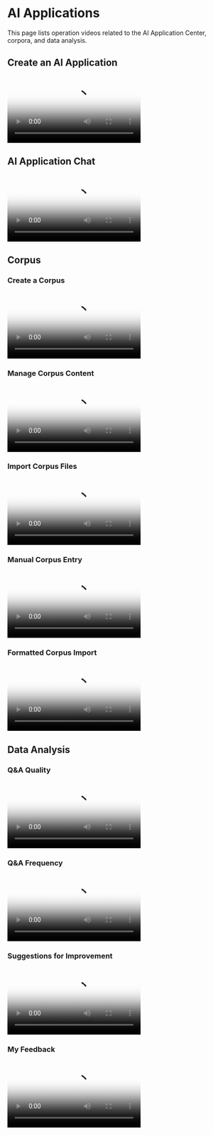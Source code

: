 # AI Applications

This page lists operation videos related to the AI Application Center, corpora, and data analysis.

## Create an AI Application

<div class="responsive-video-container">
  <video controls src="https://harbor-test2.cn-sh2.ufileos.com/drun/videos/create-app.mp4" preload="metadata" poster="./images/create-app.png"></video>
</div>

## AI Application Chat

<div class="responsive-video-container">
  <video controls src="https://harbor-test2.cn-sh2.ufileos.com/drun/videos/chat.mp4" preload="metadata" poster="./images/chat.png"></video>
</div>

## Corpus

### Create a Corpus

<div class="responsive-video-container">
  <video controls src="https://harbor-test2.cn-sh2.ufileos.com/drun/videos/create-corpus.mp4" preload="metadata" poster="./images/create-corpus.png"></video>
</div>

### Manage Corpus Content

<div class="responsive-video-container">
  <video controls src="https://harbor-test2.cn-sh2.ufileos.com/drun/videos/manage-corpus.mp4" preload="metadata" poster="./images/manage-corpus.png"></video>
</div>

### Import Corpus Files

<div class="responsive-video-container">
  <video controls src="https://harbor-test2.cn-sh2.ufileos.com/drun/videos/import-corpus.mp4" preload="metadata" poster="./images/import-corpus.png"></video>
</div>

### Manual Corpus Entry

<div class="responsive-video-container">
  <video controls src="https://harbor-test2.cn-sh2.ufileos.com/drun/videos/manual-import.mp4" preload="metadata" poster="./images/manual-import.png"></video>
</div>

### Formatted Corpus Import

<div class="responsive-video-container">
  <video controls src="https://harbor-test2.cn-sh2.ufileos.com/drun/videos/batch-import.mp4" preload="metadata" poster="./images/batch-import.png"></video>
</div>

## Data Analysis

### Q&A Quality

<div class="responsive-video-container">
  <video controls src="https://harbor-test2.cn-sh2.ufileos.com/drun/videos/qa-quality.mp4" preload="metadata" poster="./images/qa-quality.png"></video>
</div>

### Q&A Frequency

<div class="responsive-video-container">
  <video controls src="https://harbor-test2.cn-sh2.ufileos.com/drun/videos/qa-times.mp4" preload="metadata" poster="./images/qa-times.png"></video>
</div>

### Suggestions for Improvement

<div class="responsive-video-container">
  <video controls src="https://harbor-test2.cn-sh2.ufileos.com/drun/videos/impro-comments.mp4" preload="metadata" poster="./images/impro-comments.png"></video>
</div>

### My Feedback

<div class="responsive-video-container">
  <video controls src="https://harbor-test2.cn-sh2.ufileos.com/drun/videos/my-feedback.mp4" preload="metadata" poster="./images/my-feedback.png"></video>
</div>
